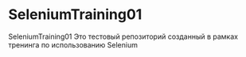 # SeleniumTraining01
SeleniumTraining01
Это тестовый репозиторий созданный в рамках тренинга по использованию Selenium
